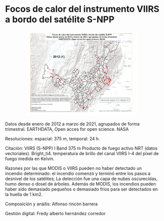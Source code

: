 # Focos de calor del instrumento VIIRS a bordo del satélite S-NPP

<p align="center">
  <img width="360" src="/Animacion_Gif/FocosCalor_Viirs_Byca_2012-2021.1.gif">
</p>

Datos desde enero de 2012 a marzo de 2021, agrupados de forma trimestral.  EARTHDATA, Open acces for open science. NASA

Resoluciones: espacial: 375 m, temporal: 24 h.

Citación:
VIIRS (S-NPP) I Band 375 m Producto de fuego activo NRT (datos vectoriales).
Bright_ti4. temperatura de brillo del canal VIIRS I-4 del píxel de fuego medida en Kelvin.

Razones por las que MODIS o VIIRS pueden no haber detectado un incendio determinado:  el incendio comenzó y terminó entre los pasos a desnivel de los  satélites; La detección fue  una capa de nubes oscurecidas, humo denso o dosel de árboles. Además de MODIS, los
 incendios pueden haber sido demasiado pequeños o demasiado fríos para ser detectados en la huella de 1 km2.

Composición y anáilis: 
Alfonso rincón barrera

Gestión digital:
Fredy  alberto  hernández   corredor
